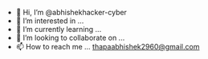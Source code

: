 - 👋 Hi, I’m @abhishekhacker-cyber
- 👀 I’m interested in ...
- 🌱 I’m currently learning ...
- 💞️ I’m looking to collaborate on ...
- 📫 How to reach me ... thapaabhishek2960@gmail.com

<!---
abhishekhacker-cyber/abhishekhacker-cyber is a ✨ special ✨ repository because its `README.md` (this file) appears on your GitHub profile.
You can click the Preview link to take a look at your changes.
--->
